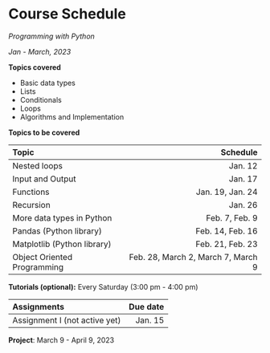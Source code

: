 # Course Schedule


*Programming with Python*

*Jan - March, 2023*



**Topics covered**

- Basic data types
- Lists
- Conditionals
- Loops
- Algorithms and Implementation



**Topics to be covered**

| Topic  | Schedule |
| :------------ | -----:|
| Nested loops     | Jan. 12 |
| Input and Output     |   Jan. 17 |
| Functions |    Jan. 19, Jan. 24 |
| Recursion |    Jan. 26 |
| More data types in Python |    Feb. 7, Feb. 9 |
| Pandas (Python library) |    Feb. 14, Feb. 16|
| Matplotlib (Python library) |    Feb. 21, Feb. 23 |
| Object Oriented Programming |    Feb. 28, March 2, March 7, March 9 |



**Tutorials (optional):** Every Saturday (3:00 pm - 4:00 pm)


| Assignments  | Due date |
| :------------ | -----:|
| Assignment I (not active yet)     | Jan. 15 |



**Project**: March 9 - April 9, 2023
